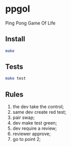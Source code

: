 # ppgol

Ping Pong Game Of Life

## Install

```bash
make
```

## Tests

```bash
make test
```

## Rules

 1. the dev take the control;
 2. same dev create red test;
 3. pair swap;
 4. dev make test green;
 5. dev require a review;
 6. reviewer approve;
 5. go to point 2;

